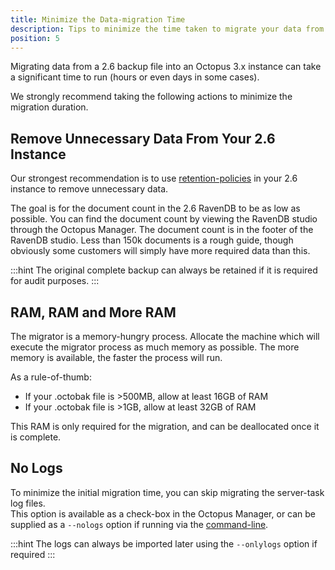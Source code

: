```yaml
---
title: Minimize the Data-migration Time
description: Tips to minimize the time taken to migrate your data from Octopus 2.6 to 3.x
position: 5
---
```


Migrating data from a 2.6 backup file into an Octopus 3.x instance can take a significant time to run (hours or even days in some cases).  

We strongly recommend taking the following actions to minimize the migration duration.  

## Remove Unnecessary Data From Your 2.6 Instance

Our strongest recommendation is to use [retention-policies](/docs/administration/retention-policies/index.md) in your 2.6 instance to remove unnecessary data.

The goal is for the document count in the 2.6 RavenDB to be as low as possible.
You can find the document count by viewing the RavenDB studio through the Octopus Manager. The document count is in the footer of the RavenDB studio.
Less than 150k documents is a rough guide, though obviously some customers will simply have more required data than this.

:::hint
The original complete backup can always be retained if it is required for audit purposes.
:::


## RAM, RAM and More RAM

The migrator is a memory-hungry process.  Allocate the machine which will execute the migrator process as much memory as possible.  The more memory is available, the faster the process will run.

As a rule-of-thumb:

- If your .octobak file is >500MB, allow at least 16GB of RAM
- If your .octobak file is >1GB, allow at least 32GB of RAM

This RAM is only required for the migration, and can be deallocated once it is complete.

## No Logs

To minimize the initial migration time, you can skip migrating the server-task log files.  
This option is available as a check-box in the Octopus Manager, or can be supplied as a `--nologs` option if running via the [command-line](/docs/api-and-integration/octopus.migrator.exe-command-line/migrator-import.md).

:::hint
The logs can always be imported later using the `--onlylogs` option if required
:::
